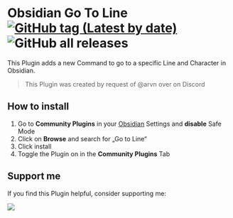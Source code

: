 # Obsidian Go To Line [![GitHub tag (Latest by date)](https://img.shields.io/github/v/tag/phibr0/obsidian-go-to-line)](https://github.com/phibr0/obsidian-go-to-line/releases) ![GitHub all releases](https://img.shields.io/github/downloads/phibr0/obsidian-go-to-line/total)

This Plugin adds a new Command to go to a specific Line and Character in Obsidian.

> This Plugin was created by request of @arvn over on Discord

## How to install

1. Go to **Community Plugins** in your [Obsidian](https://www.obsidian.md) Settings and **disable** Safe Mode
2. Click on **Browse** and search for „Go to Line“
3. Click install
4. Toggle the Plugin on in the **Community Plugins** Tab

## Support me

If you find this Plugin helpful, consider supporting me:

<a href="https://www.buymeacoffee.com/phibr0"><img src="https://img.buymeacoffee.com/button-api/?text=Buy me a coffee&emoji=&slug=phibr0&button_colour=5F7FFF&font_colour=ffffff&font_family=Inter&outline_colour=000000&coffee_colour=FFDD00"></a>

